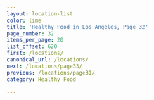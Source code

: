 ```yaml
---
layout: location-list
color: lime
title: 'Healthy Food in Los Angeles, Page 32'
page_number: 32
items_per_page: 20
list_offset: 620
first: /locations/
canonical_url: /locations/
next: /locations/page33/
previous: /locations/page31/
category: Healthy Food

---
```

